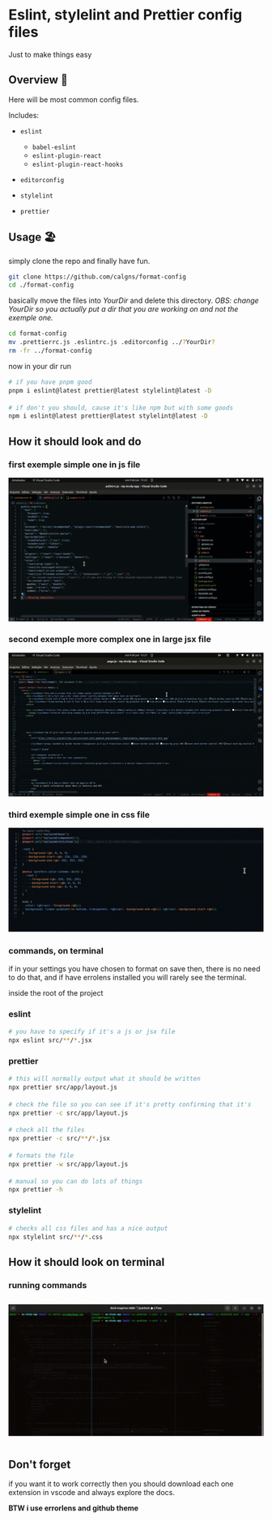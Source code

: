 # Eslint, stylelint and Prettier config files
Just to make things easy

## Overview :owl:
Here will be most common config files.

Includes:

- `eslint`
  - `babel-eslint`
  - `eslint-plugin-react`
  - `eslint-plugin-react-hooks`

- `editorconfig`
- `stylelint`
- `prettier`

## Usage 🏖️

simply clone the repo and finally have fun.

```sh 
git clone https://github.com/calgns/format-config
cd ./format-config
```

basically move the files into _YourDir_ and delete this directory.
_OBS: change YourDir so you actually put a dir that you are working on and not the exemple one._
```sh 
cd format-config
mv .prettierrc.js .eslintrc.js .editorconfig ../?YourDir?
rm -fr ../format-config
```

now in your dir run
```sh
# if you have pnpm good
pnpm i eslint@latest prettier@latest stylelint@latest -D

# if don't you should, cause it's like npm but with some goods
npm i eslint@latest prettier@latest stylelint@latest -D

```


## How it should look and do
### first exemple simple one in js file
![First gif exemple vscode js file](./assets/md-exemple.gif)
### second exemple more complex one in large jsx file
![second gif exemple vscode large js file](./assets/md-exemple2.gif)
### third exemple simple one in css file
![third gif exemple vscode css file](./assets/md-exemple3.gif)

### commands, on terminal
if in your settings you have chosen to format on save then, there is no need to do that, and if have errolens installed you will rarely see the terminal.

inside the root of the project

### eslint
```sh
# you have to specify if it's a js or jsx file
npx eslint src/**/*.jsx
```

### prettier
```sh
# this will normally output what it should be written
npx prettier src/app/layout.js 

# check the file so you can see if it's pretty confirming that it's
npx prettier -c src/app/layout.js 

# check all the files
npx prettier -c src/**/*.jsx 

# formats the file
npx prettier -w src/app/layout.js 

# manual so you can do lots of things
npx prettier -h
```

### stylelint
```sh
# checks all css files and has a nice output
npx stylelint src/**/*.css
```

## How it should look on terminal
### running commands
![GifExempleTerminal](./assets/md-exemple4.gif)

## Don't forget
if you want it to work correctly then you should download each one extension in vscode and always explore the docs.


**BTW i use errorlens and github theme**
